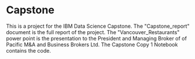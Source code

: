 # Capstone
This is a project for the IBM Data Science Capstone.
The "Capstone_report" document is the full report of the project.
The "Vancouver_Restaurants" power point is the presentation to the President and Managing Broker of of Pacific M&A and Business Brokers Ltd.
The Capstone Copy 1 Notebook contains the code.
